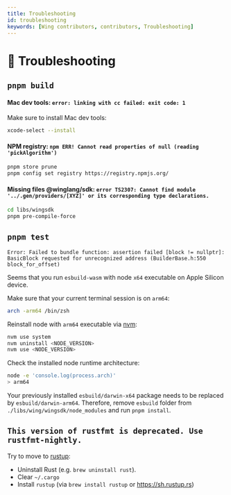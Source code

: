 ```yaml
---
title: Troubleshooting
id: troubleshooting
keywords: [Wing contributors, contributors, Troubleshooting]
---
```


# 🔨 Troubleshooting

## `pnpm build`

#### Mac dev tools: `error: linking with cc failed: exit code: 1`
Make sure to install Mac dev tools:
```sh
xcode-select --install
```

#### NPM registry: `npm ERR! Cannot read properties of null (reading 'pickAlgorithm')`
```sh
pnpm store prune
pnpm config set registry https://registry.npmjs.org/
```

#### Missing files @winglang/sdk: `error TS2307: Cannot find module '../.gen/providers/[XYZ]' or its corresponding type declarations.`
```sh
cd libs/wingsdk
pnpm pre-compile-force
```

## `pnpm test`

`Error: Failed to bundle function: assertion failed [block != nullptr]: BasicBlock requested for unrecognized address (BuilderBase.h:550 block_for_offset)`

Seems that you run `esbuild-wasm` with node `x64` executable on Apple Silicon device.

Make sure that your current terminal session is on `arm64`:
```sh
arch -arm64 /bin/zsh
```
Reinstall node with `arm64` executable via [nvm](https://github.com/nvm-sh/nvm):
```sh
nvm use system
nvm uninstall <NODE_VERSION>
nvm use <NODE_VERSION>
```
Check the installed node runtime architecture:
```sh
node -e 'console.log(process.arch)'
> arm64
```
Your previously installed `esbuild/darwin-x64` package needs to be replaced by `esbuild/darwin-arm64`. Therefore, remove `esbuild` folder from `./libs/wing/wingsdk/node_modules` and run `pnpm install`.

## `This version of rustfmt is deprecated. Use rustfmt-nightly.`

Try to move to [rustup]:

- Uninstall Rust (e.g. `brew uninstall rust`).
- Clear `~/.cargo` 
- Install `rustup` (via `brew install rustup` or https://sh.rustup.rs)

[rustup]: https://sh.rustup.rs
